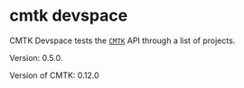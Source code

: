 # cmtk devspace

CMTK Devspace tests the [`CMTK`](https://github.com/arapelle/cmtk) API through a list of projects.

Version: <!--cmtk_devspace-version-->0.5.0<!--cmtk_devspace-version-->.

Version of CMTK: <!--cmtk-version-->0.12.0<!--cmtk-version-->
